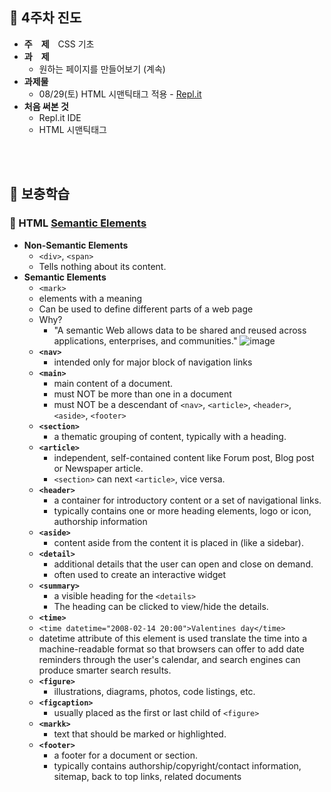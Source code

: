 ## :tulip: 4주차 진도
- __주　제__　CSS 기초
- __과　제__　
    - 원하는 페이지를 만들어보기 (계속)
- __과제물__
    - 08/29(토) HTML 시맨틱태그 적용 - [Repl.it](https://repl.it/@365kim/Github-Clone)
- __처음 써본 것__
    - Repl.it IDE
    - HTML 시맨틱태그
<br>
<br>

## :tulip: 보충학습
### :page_with_curl: HTML [Semantic Elements](https://www.w3schools.com/html/html5_semantic_elements.asp)
- __Non-Semantic Elements__
    - `<div>`, `<span>`
    - Tells nothing about its content.
- __Semantic Elements__
    - `<mark>`
    - elements with a meaning
    - Can be used to define different parts of a web page
    - Why?
        - "A semantic Web allows data to be shared and reused across applications, enterprises, and communities."
![image](https://user-images.githubusercontent.com/60066472/91633247-ac137c80-ea21-11ea-9bbe-c48189021bca.png)
    - __`<nav>`__
        - intended only for major block of navigation links
    - __`<main>`__
        - main content of a document.
        - must NOT be more than one in a document
        - must NOT be a descendant of  `<nav>`, `<article>`, `<header>`, `<aside>`, `<footer>`
    - __`<section>`__
        - a thematic grouping of content, typically with a heading.
    - __`<article>`__
        - independent, self-contained content like Forum post, Blog post or Newspaper article.
        - `<section>` can next `<article>`, vice versa.
    - __`<header>`__
        - a container for introductory content or a set of navigational links.
        - typically contains one or more heading elements, logo or icon, authorship information
    - __`<aside>`__
        - content aside from the content it is placed in (like a sidebar).
    - __`<detail>`__
        - additional details that the user can open and close on demand.
        - often used to create an interactive widget
    - __`<summary>`__
        - a visible heading for the `<details>`
        - The heading can be clicked to view/hide the details.
    - __`<time>`__
    - `<time datetime="2008-02-14 20:00">Valentines day</time>`
    - datetime attribute of this element is used translate the time into a machine-readable format so that browsers can offer to add date reminders through the user's calendar, and search engines can produce smarter search results.
    - __`<figure>`__
        - illustrations, diagrams, photos, code listings, etc.
    - __`<figcaption>`__
        - usually placed as the first or last child of `<figure>`
    - __`<markk>`__
        - text that should be marked or highlighted.
    - __`<footer>`__
        - a footer for a document or section.
        - typically contains authorship/copyright/contact information, sitemap, back to top links, related documents
<br>
